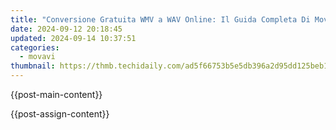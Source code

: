 ```yaml
---
title: "Conversione Gratuita WMV a WAV Online: Il Guida Completa Di Movie Converter"
date: 2024-09-12 20:18:45
updated: 2024-09-14 10:37:51
categories:
  - movavi
thumbnail: https://thmb.techidaily.com/ad5f66753b5e5db396a2d95dd125beb1ea4eecb0fbe535705f1d76a57fc9ac9b.jpg
---
```


{{post-main-content}}

<ins class="adsbygoogle"
     style="display:block"
     data-ad-format="autorelaxed"
     data-ad-client="ca-pub-7571918770474297"
     data-ad-slot="1223367746"></ins>

{{post-assign-content}}

<ins class="adsbygoogle"
     style="display:block"
     data-ad-client="ca-pub-7571918770474297"
     data-ad-slot="8358498916"
     data-ad-format="auto"
     data-full-width-responsive="true"></ins>
